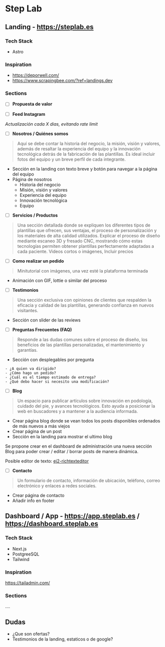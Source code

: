 
# Step Lab

## Landing - https://steplab.es

### Tech Stack
- Astro

### Inspiration
- https://deporwell.com/
- https://www.scrapingbee.com/?ref=landings.dev

### Sections
 - [ ] **Propuesta de valor**
 
 - [ ] **Feed Instagram**

*Actualización cada X dias, evitando rate limit*

 - [ ] **Nosotros / Quiénes somos**

> Aquí se debe contar la historia del negocio, la misión, visión y valores, además de resaltar la experiencia del equipo y la innovación tecnológica detrás de la fabricación de las plantillas. Es ideal incluir fotos del equipo y un breve perfil de cada integrante.
- Sección en la landing con texto breve y botón para navegar a la página del equipo
- Página de nosotros
	- Historia del negocio
	- Misión, visión y valores
	- Experiencia del equipo
	- Innovación tecnológica
	- Equipo

 - [ ] **Servicios / Productos**
 > Una sección detallada donde se expliquen los diferentes tipos de plantillas que ofrecen, sus ventajas, el proceso de personalización y los materiales de alta calidad utilizados.
> Explicar el proceso de diseño mediante escaneo 3D y fresado CNC, mostrando cómo estas tecnologías permiten obtener plantillas perfectamente adaptadas a cada paciente.
> Videos cortos o imágenes, Incluir precios

 - [ ] **Como realizar un pedido**
 > Minitutorial con imágenes, una vez esté la plataforma terminada
 - Animación con GIF, lottie o similar del proceso
 
 - [ ] **Testimonios**
 > Una sección exclusiva con opiniones de clientes que respalden la eficacia y calidad de las plantillas, generando confianza en nuevos visitantes.
 - Sección con slider de las reviews

 - [ ] **Preguntas Frecuentes (FAQ)**
 > Responde a las dudas comunes sobre el proceso de diseño, los beneficios de las plantillas personalizadas, el mantenimiento y garantías.
- Sección con desplegables por pregunta
```
- ¿A quien va dirigido?
- ¿Cómo hago un pedido?
- ¿Cuál es el tiempo estimado de entrega?
- ¿Qué debo hacer si necesito una modificación?
```

 - [ ] **Blog**
 > Un espacio para publicar artículos sobre innovación en podología, cuidado del pie, y avances tecnológicos. Esto ayuda a posicionar la web en buscadores y a mantener a la audiencia informada.

- Crear página blog donde se vean todos los posts disponibles ordenados de más nuevos a más viejos
- Crear página de un post
- Sección en la landing para mostrar el ultimo blog

Se propone crear en el dashboard de administración una nueva sección Blog para poder crear / editar / borrar posts de manera dinámica.

Posible editor de texto: [ej2-richtexteditor](https://www.npmjs.com/package/@syncfusion/ej2-richtexteditor)
 
 - [ ] **Contacto**
> Un formulario de contacto, información de ubicación, teléfono, correo electrónico y enlaces a redes sociales.
- Crear página de contacto
- Añadir info en footer


## Dashboard / App - https://app.steplab.es / https://dashboard.steplab.es

### Tech Stack
- Next.js
- PostgreeSQL
- Tailwind

### Inspiration
https://tailadmin.com/

### Sections
....

## Dudas
- ¿Que son ofertas?
- Testimonios de la landing, estaticos o de google?
